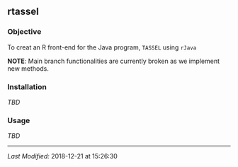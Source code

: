 ## rtassel

### Objective
To creat an R front-end for the Java program, `TASSEL` using `rJava`

**NOTE**: Main branch functionalities are currently broken as we implement new
methods.

### Installation
*TBD*

### Usage
*TBD*

- - -
*Last Modified:* 2018-12-21 at 15:26:30
